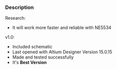 ### Description

Research:
- It will work more faster and reliable with NE5534

v1.0:
- Included schematic
- Last opened with Altium Designer Version 15.0.15
- Made and tested successfully 
- It's **Best Version**
